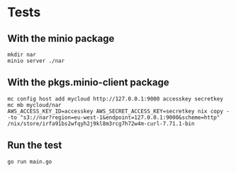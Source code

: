 # Tests

## With the minio package

```shell
mkdir nar
minio server ./nar
```

## With the pkgs.minio-client package

```shell
mc config host add mycloud http://127.0.0.1:9000 accesskey secretkey
mc mb mycloud/nar
AWS_ACCESS_KEY_ID=accesskey AWS_SECRET_ACCESS_KEY=secretkey nix copy --to "s3://nar?region=eu-west-1&endpoint=127.0.0.1:9000&scheme=http" /nix/store/irfa91bs2wfqyh2j9kl8m3rcg7h72w4m-curl-7.71.1-bin
```

## Run the test

```shell
go run main.go
```
